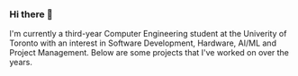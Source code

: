### Hi there 👋

I'm currently a third-year Computer Engineering student at the Univerity of Toronto with an interest in Software Development, Hardware, AI/ML and Project Management. Below are some projects that I've worked on over the years. 
<!--
**asmasurti/asmasurti** is a ✨ _special_ ✨ repository because its `README.md` (this file) appears on your GitHub profile.

Here are some ideas to get you started:

- 🔭 I’m currently working on ...
- 🌱 I’m currently learning ...
- 👯 I’m looking to collaborate on ...
- 🤔 I’m looking for help with ...
- 💬 Ask me about ...
- 📫 How to reach me: ...
- 😄 Pronouns: ...
- ⚡ Fun fact: ...
-->
